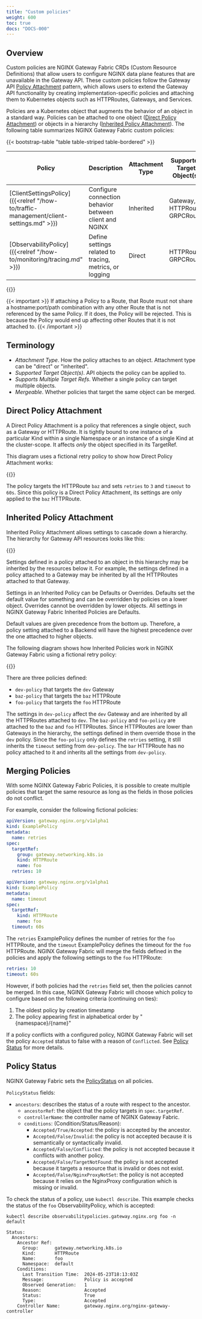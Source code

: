 ```yaml
---
title: "Custom policies"
weight: 600
toc: true
docs: "DOCS-000"
---
```


## Overview

Custom policies are NGINX Gateway Fabric CRDs (Custom Resource Definitions) that allow users to configure NGINX data plane features that are unavailable in the Gateway API.
These custom policies follow the Gateway API [Policy Attachment](https://gateway-api.sigs.k8s.io/reference/policy-attachment/) pattern, which allows users to extend the Gateway API functionality by creating implementation-specific policies and attaching them to Kubernetes objects such as HTTPRoutes, Gateways, and Services.

Policies are a Kubernetes object that augments the behavior of an object in a standard way. Policies can be attached to one object ([Direct Policy Attachment](#direct-policy-attachment)) or objects in a hierarchy ([Inherited Policy Attachment](#inherited-policy-attachment)).
The following table summarizes NGINX Gateway Fabric custom policies:

{{< bootstrap-table "table table-striped table-bordered" >}}

| Policy                                                                                | Description                                             | Attachment Type | Supported Target Object(s)    | Supports Multiple Target Refs | Mergeable | API Version |
|---------------------------------------------------------------------------------------|---------------------------------------------------------|-----------------|-------------------------------|-------------------------------|-----------|-------------|
| [ClientSettingsPolicy]({{<relref "/how-to/traffic-management/client-settings.md" >}}) | Configure connection behavior between client and NGINX  | Inherited       | Gateway, HTTPRoute, GRPCRoute | No                            | Yes       | v1alpha1    |
| [ObservabilityPolicy]({{<relref "/how-to/monitoring/tracing.md" >}})                  | Define settings related to tracing, metrics, or logging | Direct          | HTTPRoute, GRPCRoute          | Yes                           | No        | v1alpha1    |

{{</bootstrap-table>}}

{{< important >}}
If attaching a Policy to a Route, that Route must not share a hostname:port/path combination with any other Route that is not referenced by the same Policy. If it does, the Policy will be rejected. This is because the Policy would end up affecting other Routes that it is not attached to.
{{< /important >}}

## Terminology

- _Attachment Type_. How the policy attaches to an object. Attachment type can be "direct" or "inherited".
- _Supported Target Object(s)_. API objects the policy can be applied to.
- _Supports Multiple Target Refs_. Whether a single policy can target multiple objects.
- _Mergeable_. Whether policies that target the same object can be merged.

## Direct Policy Attachment

A Direct Policy Attachment is a policy that references a single object, such as a Gateway or HTTPRoute. It is tightly bound to one instance of a particular Kind within a single Namespace or an instance of a single Kind at the cluster-scope. It affects _only_ the object specified in its TargetRef.

This diagram uses a fictional retry policy to show how Direct Policy Attachment works:

{{<img src="img/direct-policy-attachment.png" alt="">}}

The policy targets the HTTPRoute `baz` and sets `retries` to `3` and `timeout` to `60s`. Since this policy is a Direct Policy Attachment, its settings are only applied to the `baz` HTTPRoute.

## Inherited Policy Attachment

Inherited Policy Attachment allows settings to cascade down a hierarchy. The hierarchy for Gateway API resources looks like this:

{{<img src="img/hierarchy.png" alt="">}}

Settings defined in a policy attached to an object in this hierarchy may be inherited by the resources below it. For example, the settings defined in a policy attached to a Gateway may be inherited by all the HTTPRoutes attached to that Gateway.

Settings in an Inherited Policy can be Defaults or Overrides. Defaults set the default value for something and can be overridden by policies on a lower object. Overrides cannot be overridden by lower objects.
All settings in NGINX Gateway Fabric Inherited Policies are Defaults.

Default values are given precedence from the bottom up. Therefore, a policy setting attached to a Backend will have the highest precedence over the one attached to higher objects.

The following diagram shows how Inherited Policies work in NGINX Gateway Fabric using a fictional retry policy:

{{<img src="img/inherited-policy-attachment.png" alt="">}}

There are three policies defined:

- `dev-policy` that targets the `dev` Gateway
- `baz-policy` that targets the `baz` HTTPRoute
- `foo-policy` that targets the `foo` HTTPRoute

The settings in `dev-policy` affect the `dev` Gateway and are inherited by all the HTTPRoutes attached to `dev`.
The `baz-policy` and `foo-policy` are attached to the `baz` and `foo` HTTPRoutes. Since HTTPRoutes are lower than Gateways in the hierarchy, the settings defined in them override those in the `dev` policy.
Since the `foo-policy` only defines the `retries` setting, it still inherits the `timeout` setting from `dev-policy`.
The `bar` HTTPRoute has no policy attached to it and inherits all the settings from `dev-policy`.

## Merging Policies

With some NGINX Gateway Fabric Policies, it is possible to create multiple policies that target the same resource as long as the fields in those policies do not conflict.

For example, consider the following fictional policies:

```yaml
apiVersion: gateway.nginx.org/v1alpha1
kind: ExamplePolicy
metadata:
  name: retries
spec:
  targetRef:
    group: gateway.networking.k8s.io
    kind: HTTPRoute
    name: foo
  retries: 10
```


```yaml
apiVersion: gateway.nginx.org/v1alpha1
kind: ExamplePolicy
metadata:
  name: timeout
spec:
  targetRef:
    kind: HTTPRoute
    name: foo
  timeout: 60s
```

The `retries` ExamplePolicy defines the number of retries for the `foo` HTTPRoute, and the `timeout` ExamplePolicy defines the timeout for the `foo` HTTPRoute.
NGINX Gateway Fabric will merge the fields defined in the policies and apply the following settings to the `foo` HTTPRoute:

```yaml
retries: 10
timeout: 60s
```

However, if both policies had the `retries` field set, then the policies cannot be merged. In this case, NGINX Gateway Fabric will choose which policy to configure based on the following criteria (continuing on ties):

1. The oldest policy by creation timestamp
1. The policy appearing first in alphabetical order by "{namespace}/{name}"

If a policy conflicts with a configured policy, NGINX Gateway Fabric will set the policy `Accepted` status to false with a reason of `Conflicted`. See [Policy Status](#policy-status) for more details.

## Policy Status

NGINX Gateway Fabric sets the [PolicyStatus](https://gateway-api.sigs.k8s.io/reference/spec/#gateway.networking.k8s.io/v1alpha2.PolicyStatus) on all policies.

`PolicyStatus` fields:

- `ancestors`: describes the status of a route with respect to the ancestor.
  - `ancestorRef`: the object that the policy targets in `spec.targetRef`.
  - `controllerName`: the controller name of NGINX Gateway Fabric.
  - `conditions`: (Condition/Status/Reason):
    - `Accepted/True/Accepted`: the policy is accepted by the ancestor.
    - `Accepted/False/Invalid`: the policy is not accepted because it is semantically or syntactically invalid.
    - `Accepted/False/Conflicted`: the policy is not accepted because it conflicts with another policy.
    - `Accepted/False/TargetNotFound`: the policy is not accepted because it targets a resource that is invalid or does not exist.
    - `Accepted/False/NginxProxyNotSet`: the policy is not accepted because it relies on the NginxProxy configuration which is missing or invalid.

To check the status of a policy, use `kubectl describe`. This example checks the status of the `foo` ObservabilityPolicy, which is accepted:

```shell
kubectl describe observabilitypolicies.gateway.nginx.org foo -n default
```

```text
Status:
  Ancestors:
    Ancestor Ref:
      Group:      gateway.networking.k8s.io
      Kind:       HTTPRoute
      Name:       foo
      Namespace:  default
    Conditions:
      Last Transition Time:  2024-05-23T18:13:03Z
      Message:               Policy is accepted
      Observed Generation:   1
      Reason:                Accepted
      Status:                True
      Type:                  Accepted
    Controller Name:         gateway.nginx.org/nginx-gateway-controller
```

